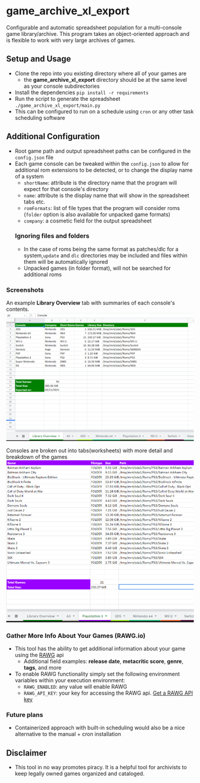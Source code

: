 # game_archive_xl_export
Configurable and automatic spreadsheet population for a multi-console game library/archive.
This program takes an object-oriented approach and is flexible to work with very large archives of games.

## Setup and Usage
- Clone the repo into you existing directory where all of your games are
  - the **game_archive_xl_export** directory should be at the same level as your console subdirectories
- Install the dependencies `pip install -r requirements`
- Run the script to generate the spreadsheet `./game_archive_xl_export/main.py`
- This can be configured to run on a schedule using `cron` or any other task scheduling software

## Additional Configuration
- Root game path and output spreadsheet paths can be configured in the `config.json` file
- Each game console can be tweaked within the `config.json` to allow for additional rom extensions to be detected, or to change the display name of a system
  - `shortName`: attribute is the directory name that the program will expect for that console's directory
  - `name`: attribute is the display name that will show in the spreadsheet tabs etc.
  - `romFormats`: list of file types that the program will consider roms (`folder` option is also available for unpacked game formats)
  - `company`: a cosmetic field for the output spreadsheet 
  ### Ignoring files and folders
  - In the case of roms being the same format as patches/dlc for a system,`update` and `dlc` directories may be included and files within them will be automatically ignored
  - Unpacked games (in folder format), will not be searched for additional roms
### Screenshots
An example **Library Overview** tab with summaries of each console's contents.
![Library Overview](media/overview.png)

Consoles are broken out into tabs(worksheets) with more detail and breakdown of the games
![Ps3 worksheet](media/ps3.png)


### Gather More Info About Your Games (RAWG.io)
- This tool has the ability to get additional information about your game using the [RAWG](https://rawg.io) api
  - Additional field examples: **release date**, **metacritic score**, **genre**, **tags**, and more 
- To enable RAWG functionality simply set the following environment variables within your execution environment:
  - `RAWG_ENABLED`: any value will enable RAWG
  - `RAWG_API_KEY`: your key for accessing the RAWG api. [Get a RAWG API key](https://rawg.io/login?forward=developer)

### Future plans
- Containerized approach with built-in scheduling would also be a nice alternative to the manual + cron installation

## Disclaimer
- This tool in no way promotes piracy. It is a helpful tool for archivists to keep legally owned games organized and cataloged.

